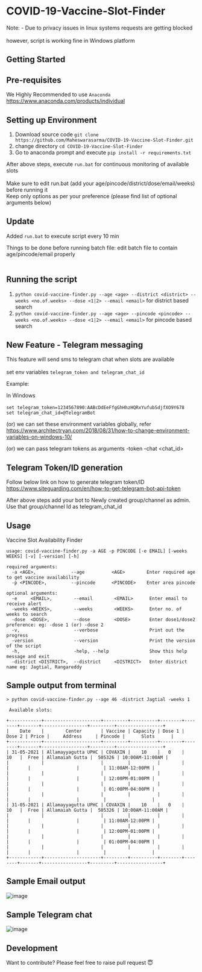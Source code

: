 # COVID-19-Vaccine-Slot-Finder

Note: - Due to privacy issues in linux systems requests are getting blocked <br><br>
however, script is working fine in Windows platform

## Getting Started

## Pre-requisites

We Highly Recommended to use `Anaconda`  https://www.anaconda.com/products/individual


## Setting up Environment

1. Download source code `git clone https://github.com/Maheswarasarma/COVID-19-Vaccine-Slot-Finder.git`
2. change directory `cd COVID-19-Vaccine-Slot-Finder`
3. Go to anaconda prompt and execute  `pip install -r requirements.txt`

After above steps, execute `run.bat` for continuous monitoring of available slots <br><br>
Make sure to edit run.bat (add your age/pincode/district/dose/email/weeks) before running it <br>
Keep only options as per your preference (please find list of optional arguments below)


## Update

Added `run.bat` to execute script every 10 min <br>

Things to be done before running batch file: edit batch file to contain age/pincode/email properly<br><br>

## Running the script
1. `python covid-vaccine-finder.py --age <age> --district <district> --weeks <no.of.weeks> --dose <1|2> --email <email>` for district based search
2. `python covid-vaccine-finder.py --age <age> --pincode <pincode> --weeks <no.of.weeks> --dose <1|2> --email <email>` for pincode based search


## New Feature - Telegram messaging
This feature will send sms to telegram chat when slots are available <br><br>
set env variables `telegram_token and telegram_chat_id`

Example:<br/>

In Windows <br><br>
`set telegram_token=1234567890:AABcDdEeFfgGhHhzHQRxYufubSdjfXO9Y678`
<br/>
`set telegram_chat_id=@TelegramBot`

(or) we can set these environment variables globally, refer https://www.architectryan.com/2018/08/31/how-to-change-environment-variables-on-windows-10/ <br>

(or) we can pass telegram tokens as arguments
-token <token> -chat <chat_id> <br>

## Telegram Token/ID generation <br/>
Follow below link on how to generate telegram token/ID <br/>
https://www.siteguarding.com/en/how-to-get-telegram-bot-api-token


After above steps add your bot to Newly created group/channel as admin.
Use that group/channel Id as telegram_chat_id <br>

## Usage
Vaccine Slot Availability Finder

`usage: covid-vaccine-finder.py -a AGE -p PINCODE [-e EMAIL] [-weeks WEEKS] [-v] [-version] [-h]`
```
required arguments:
  -a <AGE>,             --age          <AGE>        Enter required age to get vaccine availability
  -p <PINCODE>,         --pincode      <PINCODE>    Enter area pincode
  
optional arguments:
  -e     <EMAIL>,        --email        <EMAIL>      Enter email to receive alert
  -weeks <WEEKS>,        --weeks        <WEEKS>      Enter no. of weeks to search
  -dose  <DOSE>,         --dose         <DOSE>       Enter dose1/dose2 preference: eg: -dose 1 (or) -dose 2 
  -v,                    --verbose                   Print out the progress
  -version               --version                   Print the version of the script
  -h,                    -help, --help               Show this help message and exit
  -district <DISTRICT>,  --district     <DISTRICT>   Enter district name eg: Jagtial, Rangareddy
```

## Sample output from terminal

```
> python covid-vaccine-finder.py --age 46 -district Jagtial -weeks 1

 Available slots:

+------------+---------------------+---------+----------+--------+--------+-------+-----------------+---------+-----------------+
|    Date    |        Center       | Vaccine | Capacity | Dose 1 | Dose 2 | Price |     Address     | Pincode |      Slots      |
+------------+---------------------+---------+----------+--------+--------+-------+-----------------+---------+-----------------+
| 31-05-2021 | Allamayyagutta UPHC | COVAXIN |    10    |   0    |   10   |  Free | Allamaiah Gutta |  505326 | 10:00AM-11:00AM |
|            |                     |         |          |        |        |       |                 |         | 11:00AM-12:00PM |
|            |                     |         |          |        |        |       |                 |         | 12:00PM-01:00PM |
|            |                     |         |          |        |        |       |                 |         | 01:00PM-04:00PM |
|            |                     |         |          |        |        |       |                 |         |                 |
| 31-05-2021 | Allamayyagutta UPHC | COVAXIN |    10    |   0    |   10   |  Free | Allamaiah Gutta |  505326 | 10:00AM-11:00AM |
|            |                     |         |          |        |        |       |                 |         | 11:00AM-12:00PM |
|            |                     |         |          |        |        |       |                 |         | 12:00PM-01:00PM |
|            |                     |         |          |        |        |       |                 |         | 01:00PM-04:00PM |
|            |                     |         |          |        |        |       |                 |         |                 |
+------------+---------------------+---------+----------+--------+--------+-------+-----------------+---------+-----------------+
```


## Sample Email output

![image](https://user-images.githubusercontent.com/25954119/119632213-3ad8ec80-be2e-11eb-855e-b7ffe7306c08.png)




## Sample Telegram chat

![image](https://user-images.githubusercontent.com/25954119/119632361-5c39d880-be2e-11eb-9cc0-40a912607e66.png)



 ## Development
 
 Want to contribute? Please feel free to raise pull request 😇
